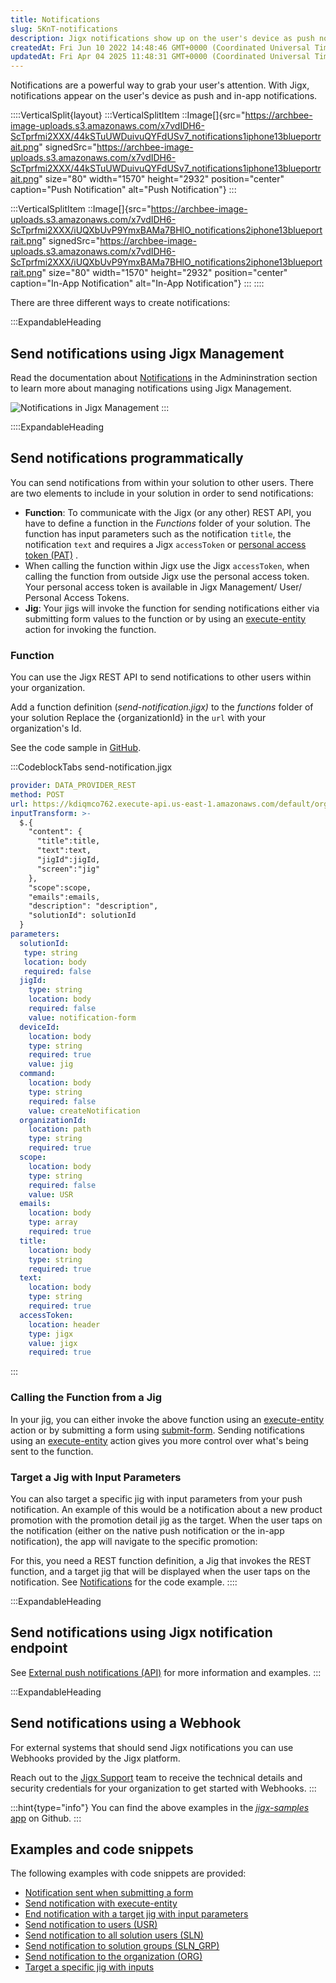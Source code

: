 ```yaml
---
title: Notifications
slug: 5KnT-notifications
description: Jigx notifications show up on the user's device as push notifications and in-app notifications
createdAt: Fri Jun 10 2022 14:48:46 GMT+0000 (Coordinated Universal Time)
updatedAt: Fri Apr 04 2025 11:48:31 GMT+0000 (Coordinated Universal Time)
---
```


Notifications are a powerful way to grab your user's attention. With Jigx, notifications appear on the user's device as push and in-app notifications.

::::VerticalSplit{layout}
:::VerticalSplitItem
::Image[]{src="https://archbee-image-uploads.s3.amazonaws.com/x7vdIDH6-ScTprfmi2XXX/44kSTuUWDuivuQYFdUSv7_notifications1iphone13blueportrait.png" signedSrc="https://archbee-image-uploads.s3.amazonaws.com/x7vdIDH6-ScTprfmi2XXX/44kSTuUWDuivuQYFdUSv7_notifications1iphone13blueportrait.png" size="80" width="1570" height="2932" position="center" caption="Push Notification" alt="Push Notification"}
:::

:::VerticalSplitItem
::Image[]{src="https://archbee-image-uploads.s3.amazonaws.com/x7vdIDH6-ScTprfmi2XXX/iUQXbUvP9YmxBAMa7BHlO_notifications2iphone13blueportrait.png" signedSrc="https://archbee-image-uploads.s3.amazonaws.com/x7vdIDH6-ScTprfmi2XXX/iUQXbUvP9YmxBAMa7BHlO_notifications2iphone13blueportrait.png" size="80" width="1570" height="2932" position="center" caption="In-App Notification" alt="In-App Notification"}
:::
::::

There are three different ways to create notifications:&#x20;

:::ExpandableHeading
## Send notifications using Jigx Management

Read the documentation about [Notifications](./../../Administration/Notifications.md) in the Admininstration section to learn more about managing notifications using Jigx Management.

![Notifications in Jigx Management](https://archbee-image-uploads.s3.amazonaws.com/x7vdIDH6-ScTprfmi2XXX/JldIE0qNNgg_msKimWc3N_plukx9ok2o3vgpjzsqconbildschirmfoto-2022-06-10-um-165428.png "Notifications in Jigx Management")
:::

::::ExpandableHeading
## Send notifications programmatically

You can send notifications from within your solution to other users. There are two elements to include in your solution in order to send notifications:


- **Function**: To communicate with the Jigx (or any other) REST API, you have to define a function in the *Functions* folder of your solution. The function has input parameters such as the notification `title`, the notification `text` and requires a Jigx `accessToken` or [personal access token (PAT)](<./../../Administration/My profile.md>) .
- When calling the function within Jigx use the Jigx `accessToken`, when  calling the function from outside Jigx use the personal access token. Your personal access token is available in Jigx Management/ User/ Personal Access Tokens.
- **Jig**: Your jigs will invoke the function for sending notifications either via submitting form values to the function or by using an [execute-entity]() action for invoking the function.

### Function

You can use the Jigx REST API to send notifications to other users within your organization.

Add a function definition (*send-notification.jigx)* to the *functions* folder of your solution  Replace the \{organizationId} in the `url` with your organization's Id.&#x20;

See the code sample in <a href="https://github.com/jigx-com/jigx-samples/blob/main/quickstart/jigx-samples/functions/Notifications/send-notification.jigx" target="_blank">GitHub</a>.

:::CodeblockTabs
send-notification.jigx

```yaml
provider: DATA_PROVIDER_REST
method: POST
url: https://kdiqmco762.execute-api.us-east-1.amazonaws.com/default/organizations/{organizationId}/notifications
inputTransform: >-
  $.{
    "content": {
      "title":title,
      "text":text,
      "jigId":jigId,
      "screen":"jig" 
    },
    "scope":scope,
    "emails":emails,
    "description": "description",
    "solutionId": solutionId
  }
parameters:
  solutionId:
   type: string
   location: body
   required: false 
  jigId:
    type: string
    location: body
    required: false
    value: notification-form
  deviceId:
    location: body
    type: string
    required: true
    value: jig
  command:
    location: body
    type: string
    required: false
    value: createNotification
  organizationId:
    location: path
    type: string
    required: true
  scope:
    location: body
    type: string
    required: false
    value: USR
  emails:
    location: body
    type: array
    required: true
  title:
    location: body
    type: string
    required: true
  text:
    location: body
    type: string
    required: true
  accessToken:
    location: header
    type: jigx
    value: jigx
    required: true
```
:::

### Calling the Function from a Jig

In your jig, you can either invoke the above function using an [execute-entity]() action or by submitting a form using [submit-form](). Sending notifications using an [execute-entity]() action gives you more control over what's being sent to the function.

### Target a Jig with Input Parameters

You can also target a specific jig with input parameters from your push notification. An example of this would be a notification about a new product promotion with the promotion detail jig as the target. When the user taps on the notification (either on the native push notification or the in-app notification), the app will navigate to the specific promotion:

For this, you need a REST function definition, a Jig that invokes the REST function, and a target jig that will be displayed when the user taps on the notification. See [Notifications]() for the code example.&#x20;
::::

:::ExpandableHeading
## Send notifications using Jigx notification endpoint

See [External push notifications (API)]() for more information and examples.
:::

:::ExpandableHeading
## Send notifications using a Webhook

For external systems that should send Jigx notifications you can use Webhooks provided by the Jigx platform.&#x20;

Reach out to the <a href="" target="_blank">Jigx Support</a> team to receive the technical details and security credentials for your organization to get started with Webhooks.
:::

:::hint{type="info"}
You can find the above examples in the <a href="https://github.com/jigx-com/jigx-samples/tree/main/quickstart/jigx-samples/jigs/guide-notifications" target="_blank">*jigx-samples* app</a> on Github.
:::

## Examples and code snippets

The following examples with code snippets are provided:

- [Notification sent when submitting a form]()
- [Send notification with execute-entity]()
- [End notification with a target jig  with input parameters]()
- [Send notification to users (USR)]()&#x20;
- [Send notification to all solution users (SLN)]()&#x20;
- [Send notification to solution groups (SLN\_GRP)]()&#x20;
- [Send notification to the organization (ORG)]()&#x20;
- [Target a specific jig with inputs]()&#x20;

